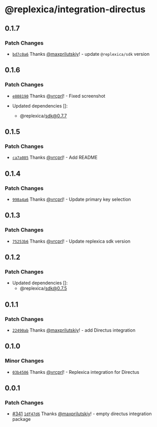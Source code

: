 # @replexica/integration-directus

## 0.1.7

### Patch Changes

- [`bd7c0a6`](https://github.com/replexica/replexica/commit/bd7c0a62ddfc5144690f6f572667a27d572e521a) Thanks [@maxprilutskiy](https://github.com/maxprilutskiy)! - update `@replexica/sdk` version

## 0.1.6

### Patch Changes

- [`e808190`](https://github.com/replexica/replexica/commit/e80819059b89f4a3f69980bab0979432cb7823bf) Thanks [@vrcprl](https://github.com/vrcprl)! - Fixed screenshot

- Updated dependencies []:
  - @replexica/sdk@0.7.7

## 0.1.5

### Patch Changes

- [`ca7a085`](https://github.com/replexica/replexica/commit/ca7a085033ff31780001db1e6d58d818b60beded) Thanks [@vrcprl](https://github.com/vrcprl)! - Add README

## 0.1.4

### Patch Changes

- [`998a4a6`](https://github.com/replexica/replexica/commit/998a4a6267ff8542279a8f6d812d5579e3a78a42) Thanks [@vrcprl](https://github.com/vrcprl)! - Update primary key selection

## 0.1.3

### Patch Changes

- [`75253b6`](https://github.com/replexica/replexica/commit/75253b66833b000bf80d6880e92e3c60f5bcd068) Thanks [@vrcprl](https://github.com/vrcprl)! - Update replexica sdk version

## 0.1.2

### Patch Changes

- Updated dependencies []:
  - @replexica/sdk@0.7.5

## 0.1.1

### Patch Changes

- [`22490ab`](https://github.com/replexica/replexica/commit/22490ab94f22d8e5769b23dc58d811fc8483f714) Thanks [@maxprilutskiy](https://github.com/maxprilutskiy)! - add Directus integration

## 0.1.0

### Minor Changes

- [`03b4506`](https://github.com/replexica/replexica/commit/03b45063f435715967825f70daf3f5bbdb05b9a0) Thanks [@vrcprl](https://github.com/vrcprl)! - Replexica integration for Directus

## 0.0.1

### Patch Changes

- [#341](https://github.com/replexica/replexica/pull/341) [`1df47d6`](https://github.com/replexica/replexica/commit/1df47d6095f907e1d756524f5e2cc2e043fdb093) Thanks [@maxprilutskiy](https://github.com/maxprilutskiy)! - empty directus integration package
